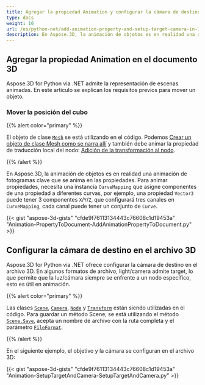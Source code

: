 ```yaml
---
title: Agregar la propiedad Animation y configurar la cámara de destino en el documento 3D
type: docs
weight: 10
url: /es/python-net/add-animation-property-and-setup-target-camera-in-3d-document/
description: En Aspose.3D, la animación de objetos es en realidad una animación de fotogramas clave que se anima en las propiedades. Para animar las propiedades, necesita una instancia de CurveMapping que asigne los componentes de una propiedad a diferentes curvas, por ejemplo, una propiedad Vector3 puede tener 3 componentes X/Y/Z, que configurará tres canales en CurveMapping, cada canal puede tener un conjunto de curvas.
---
```

##  **Agregar la propiedad Animation en el documento 3D**
Aspose.3D for Python via .NET admite la representación de escenas animadas. En este artículo se explican los requisitos previos para mover un objeto.
###  **Mover la posición del cubo**
{{% alert color="primary" %}}

El objeto de clase [`Mesh`](https://reference.aspose.com/3d/net/aspose.threed.entities/mesh) se está utilizando en el código. Podemos [Crear un objeto de clase Mesh como se narra allí](/3d/es/net/create-and-read-an-existing-3d-scene/) y también debe animar la propiedad de traducción local del nodo: [Adición de la transformación al nodo](/3d/es/net/adding-transformation-to-the-node/).

{{% /alert %}}

En Aspose.3D, la animación de objetos es en realidad una animación de fotogramas clave que se anima en las propiedades. Para animar propiedades, necesita una instancia `CurveMapping` que asigne componentes de una propiedad a diferentes curvas, por ejemplo, una propiedad `Vector3` puede tener 3 componentes `X`/`Y`/`Z`, que configurará tres canales en `CurveMapping`, cada canal puede tener un conjunto de `Curve`.

{{< gist "aspose-3d-gists" "cfde9f76113134443c76608c1d19453a" "Animation-PropertyToDocument-AddAnimationPropertyToDocument.py" >}}
##  **Configurar la cámara de destino en el archivo 3D**
Aspose.3D for Python via .NET ofrece configurar la cámara de destino en el archivo 3D. En algunos formatos de archivo, light/camera admite target, lo que permite que la luz/cámara siempre se enfrente a un nodo específico, esto es útil en animación.

{{% alert color="primary" %}}

Las clases [`Scene`](https://reference.aspose.com/3d/net/aspose.threed/scene), [`Camera`](https://reference.aspose.com/3d/net/aspose.threed.entities/camera), [`Node`](https://reference.aspose.com/3d/net/aspose.threed/node) y [`Transform`](https://reference.aspose.com/3d/net/aspose.threed/transform) están siendo utilizadas en el código. Para guardar un método Scene, se está utilizando el método [`Scene.Save`](https://reference.aspose.com/3d/net/aspose.threed/scene/methods/save), acepta un nombre de archivo con la ruta completa y el parámetro [`FileFormat`](https://reference.aspose.com/3d/net/aspose.threed/fileformat).

{{% /alert %}}

En el siguiente ejemplo, el objetivo y la cámara se configuran en el archivo 3D:

{{< gist "aspose-3d-gists" "cfde9f76113134443c76608c1d19453a" "Animation-SetupTargetAndCamera-SetupTargetAndCamera.py" >}}
